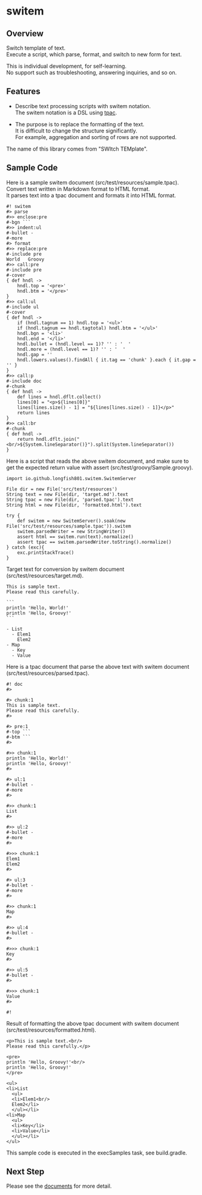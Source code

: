 ﻿# switem

## Overview

Switch template of text.  
Execute a script, which parse, format, and switch to new form for text.

This is individual development, for self-learning.  
No support such as troubleshooting, answering inquiries, and so on.

## Features

* Describe text processing scripts with switem notation.  
  The switem notation is a DSL using [tpac](/tpac/).

* The purpose is to replace the formatting of the text.  
  It is difficult to change the structure significantly.  
  For example, aggregation and sorting of rows are not supported.

The name of this library comes from "SWItch TEMplate".

## Sample Code

Here is a sample switem document (src/test/resources/sample.tpac).  
Convert text written in Markdown format to HTML format.  
It parses text into a tpac document and formats it into HTML format.

```
#! switem
#> parse
#>> enclose:pre
#-bgn ```
#>> indent:ul
#-bullet - 
#-more   
#> format
#>> replace:pre
#-include pre
World	Groovy
#>> call:pre
#-include pre
#-cover
{ def hndl ->
	hndl.top = '<pre>'
	hndl.btm = '</pre>'
}
#>> call:ul
#-include ul
#-cover
{ def hndl ->
	if (hndl.tagnum == 1) hndl.top = '<ul>'
	if (hndl.tagnum == hndl.tagtotal) hndl.btm = '</ul>'
	hndl.bgn = '<li>'
	hndl.end = '</li>'
	hndl.bullet = (hndl.level == 1)? '' : '  '
	hndl.more = (hndl.level == 1)? '' : '  '
	hndl.gap = ''
	hndl.lowers.values().findAll { it.tag == 'chunk' }.each { it.gap = '' }
}
#>> call:p
#-include doc
#-chunk
{ def hndl ->
	def lines = hndl.dflt.collect()
	lines[0] = "<p>${lines[0]}"
	lines[lines.size() - 1] = "${lines[lines.size() - 1]}</p>"
	return lines
}
#>> call:br
#-chunk
{ def hndl ->
	return hndl.dflt.join("<br/>${System.lineSeparator()}").split(System.lineSeparator())
}
```

Here is a script that reads the above switem document, and make sure to get the expected return value with assert (src/test/groovy/Sample.groovy).

```
import io.github.longfish801.switem.SwitemServer

File dir = new File('src/test/resources')
String text = new File(dir, 'target.md').text
String tpac = new File(dir, 'parsed.tpac').text
String html = new File(dir, 'formatted.html').text

try {
	def switem = new SwitemServer().soak(new File('src/test/resources/sample.tpac')).switem
	switem.parsedWriter = new StringWriter()
	assert html == switem.run(text).normalize()
	assert tpac == switem.parsedWriter.toString().normalize()
} catch (exc){
	exc.printStackTrace()
}
```

Target text for conversion by switem document (src/test/resources/target.md).

``````
This is sample text.
Please read this carefully.

```
println 'Hello, World!'
println 'Hello, Groovy!'
```

- List
  - Elem1
    Elem2
- Map
  - Key
  - Value
``````

Here is a tpac document that parse the above text with switem document (src/test/resources/parsed.tpac).

```
#! doc
#>

#> chunk:1
This is sample text.
Please read this carefully.
#>

#> pre:1
#-top ```
#-btm ```
#>

#>> chunk:1
println 'Hello, World!'
println 'Hello, Groovy!'
#>

#> ul:1
#-bullet - 
#-more   
#>

#>> chunk:1
List
#>

#>> ul:2
#-bullet - 
#-more   
#>

#>>> chunk:1
Elem1
Elem2
#>

#> ul:3
#-bullet - 
#-more   
#>

#>> chunk:1
Map
#>

#>> ul:4
#-bullet - 
#>

#>>> chunk:1
Key
#>

#>> ul:5
#-bullet - 
#>

#>>> chunk:1
Value
#>

#!

```

Result of formatting the above tpac document with switem document (src/test/resources/formatted.html).

```
<p>This is sample text.<br/>
Please read this carefully.</p>

<pre>
println 'Hello, Groovy!'<br/>
println 'Hello, Groovy!'
</pre>

<ul>
<li>List
  <ul>
  <li>Elem1<br/>
  Elem2</li>
  </ul></li>
<li>Map
  <ul>
  <li>Key</li>
  <li>Value</li>
  </ul></li>
</ul>
```

This sample code is executed in the execSamples task, see build.gradle.

## Next Step

Please see the [documents](https://longfish801.github.io/switem/) for more detail.

